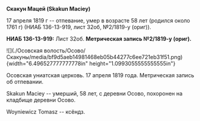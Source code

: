 **Скакун Мацей (Skakun Maciey)**

17 апреля 1819 г -- отпевание, умер в возрасте 58 лет (родился около
1761 г) (НИАБ 136-13-919, лист 32об, №2/1819-у (ориг)).

**НИАБ 136-13-919:** Лист 32об. **Метрическая запись №2/1819-у (ориг).**

![](./Осовская волость/Осово/Скакуны/media/bf9d5aeb14981468eb05b44277c6ee721eb31f51.png){width="6.496527777777778in"
height="1.0993055555555555in"}

Осовская униатская церковь. 17 апреля 1819 года. Метрическая запись об
отпевании.

Skakun Maciey -- умерший, 58 лет, с деревни Осово, похоронен на кладбище
деревни Осово.

Woyniewicz Tomasz -- ксёндз.
